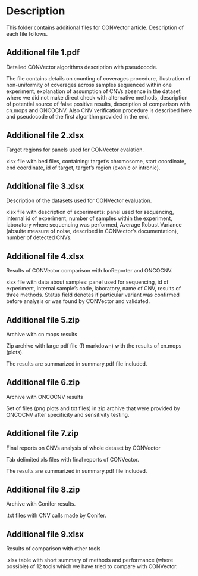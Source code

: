 # Description 

This folder contains additional files for CONVector article. Description of each file follows.

## Additional file 1.pdf

Detailed CONVector algorithms description with pseudocode.

The file contains details on counting of coverages procedure, illustration of non-uniformity of coverages across samples sequenced within one experiment, explanation of assumption of CNVs absence in the dataset where we did not make direct check with alternative methods, description of potential source of false positive results, description of comparison with cn.mops and ONCOCNV. Also CNV verification procedure is described here and pseudocode of the first algorithm provided in the end.

## Additional file 2.xlsx

Target regions for panels used for CONVector evalation.

xlsx file with bed files, containing: target’s chromosome, start coordinate, end coordinate, id of target, target’s region (exonic or intronic).

## Additional file 3.xlsx

Description of the datasets used for CONVector evaluation.

xlsx file with description of experiments: panel used for sequencing, internal id of experiment, number of samples within the experiment, laboratory where sequencing was performed, Average Robust Variance (absulte measure of noise, described in CONVector’s documentation), number of detected CNVs.

## Additional file 4.xlsx

Results of CONVector comparison with IonReporter and ONCOCNV.

xlsx file with data about samples: panel used for sequencing, id of experiment, internal sample’s code, laboratory, name of CNV, results of three methods. Status field denotes if particular variant was confirmed before analysis or was found by CONVector and validated.

## Additional file 5.zip

Archive with cn.mops results

Zip archive with large pdf file (R markdown) with the results of cn.mops (plots).

The results are summarized in summary.pdf file included.

## Additional file 6.zip

Archive with ONCOCNV results

Set of files (png plots and txt files) in zip archive that were provided by ONCOCNV after specificity and sensitivity testing.

## Additional file 7.zip

Final reports on CNVs analysis of whole dataset by CONVector

Tab delimited xls files with final reports of CONVector.

The results are summarized in summary.pdf file included.

## Additional file 8.zip

Archive with Conifer results.

.txt files with CNV calls made by Conifer.

## Additional file 9.xlsx

Results of comparison with other tools

.xlsx table with short summary of methods and performance (where possible) of 12 tools which we have tried to compare with CONVector.


